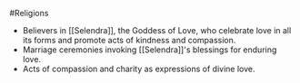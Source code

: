
#Religions 
   - Believers in [[Selendra]], the Goddess of Love, who celebrate love in all its forms and promote acts of kindness and compassion.
   - Marriage ceremonies invoking [[Selendra]]'s blessings for enduring love.
   - Acts of compassion and charity as expressions of divine love.